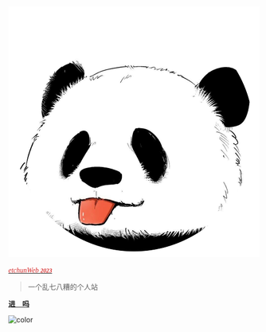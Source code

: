 <!-- _coverpage.md 封面页 -->

![logo](/media/icon.png ":size=50%")

[<i class="fa-solid fa-location-arrow fa-beat fa-2xl" style="color: #d62929;"><font face="Algerian"> etchunWeb <b><small>2023</small></b></font></i>](/home.md)

  > 一个乱七八糟的个人站

[<font face="Algerian"><b>进　吗 </font><i class="fa-solid fa-question fa-shake " style="color: #ffffff;"></i></b>](/home.md)

<!-- 背景图片 -->



<!-- 背景色 -->

![color](#4dcdd1)

